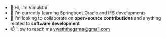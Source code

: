 - 👋 Hi, I’m Vimukthi
- 🌱 I’m currently learning Springboot,Oracle and IFS developments
- 💞️ I’m looking to collaborate on **open-source contributions** and anything related to **software development**
- 📫 How to reach me vwaththegama@gmail.com




